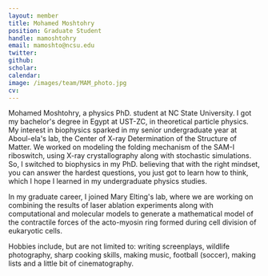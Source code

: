 ```yaml
---
layout: member
title: Mohamed Moshtohry
position: Graduate Student
handle: mamoshtohry
email: mamoshto@ncsu.edu
twitter:
github:
scholar:
calendar:
image: /images/team/MAM_photo.jpg
cv:
---
```


Mohamed Moshtohry, a physics PhD. student at NC State University. I got my bachelor's degree in Egypt at UST-ZC, in theoretical particle physics. My interest in biophysics sparked in my senior undergraduate year at Aboul-ela's lab, the Center of X-ray Determination of the Structure of Matter. We worked on modeling the folding mechanism of the SAM-I riboswitch, using X-ray crystallography along with stochastic simulations. So, I switched to biophysics in my PhD. believing that with the right mindset, you can answer the hardest questions, you just got to learn how to think, which I hope I learned in my undergraduate physics studies.

In my graduate career, I joined Mary Elting's lab, where we are working on combining the results of laser ablation experiments along with computational and molecular models to generate a mathematical model of the contractile forces of the acto-myosin ring formed during cell division of eukaryotic cells.

Hobbies include, but are not limited to: writing screenplays, wildlife photography, sharp cooking skills, making music, football (soccer),  making lists and a little bit of cinematography.
